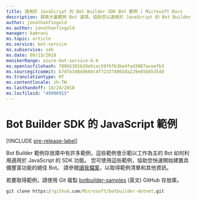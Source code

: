 ```yaml
---
title: 適用於 JavaScript 的 Bot Builder SDK Bot 範例 | Microsoft Docs
description: 探索大量範例 Bot 選項，協助您以適用於 JavaScript 的 Bot Builder SDK 開始您的 Bot 開發。
author: jonathanfingold
ms.author: jonathanfingold
manager: kamrani
ms.topic: article
ms.service: bot-service
ms.subservice: sdk
ms.date: 09/13/2018
monikerRange: azure-bot-service-4.0
ms.openlocfilehash: 780b5301b29e5cec59f6fb3be4fad3087aceefb3
ms.sourcegitcommit: b78fe3d8dd604c4f7233740658a229e85b8535dd
ms.translationtype: HT
ms.contentlocale: zh-TW
ms.lasthandoff: 10/24/2018
ms.locfileid: "49996915"
---
```

# <a name="javascript-samples-for-bot-builder-sdk"></a>Bot Builder SDK 的 JavaScript 範例
[!INCLUDE [pre-release-label](../includes/pre-release-label.md)]

Bot Builder 範例存放庫中有許多範例，這些範例會示範以工作為主的 Bot 如何利用適用於 JavaScript 的 SDK 功能。 您可使用這些範例，協助您快速開始建置具備豐富功能的絕佳 Bot。 請參閱[讀我檔案](https://github.com/Microsoft/BotBuilder-Samples/blob/master/README.md)，以取得範例清單和其他資訊。

若要取得範例，請使用 Git 複製 [botbuilder-samples](https://github.com/Microsoft/botbuilder-samples) \(英文\) GitHub 存放庫。
```cmd
git clone https://github.com/Microsoft/botbuilder-dotnet.git
```
